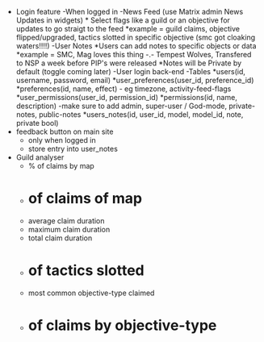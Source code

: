 - Login feature
	-When logged in
		-News Feed (use Matrix admin News Updates in widgets)
			* Select flags like a guild or an objective for updates to go straigt to the feed
				*example = guild claims, objective flipped/upgraded, tactics slotted in specific objective (smc got cloaking waters!!!!)
		-User Notes
			*Users can add notes to specific objects or data
				*example = SMC, Mag loves this thing -.-
							Tempest Wolves, Transfered to NSP a week before PIP's were released
			*Notes will be Private by default (toggle coming later)
	-User login back-end
		-Tables
			*users(id, username, password, email)
			*user_preferences(user_id, preference_id)
			*preferences(id, name, effect)
				- eg timezone, activity-feed-flags
			*user_permissions(user_id, permission_id)
			*permissions(id, name, description)
				-make sure to add admin, super-user / God-mode, private-notes, public-notes
			*users_notes(id, user_id, model, model_id, note, private bool)
- feedback button on main site
	- only when logged in
	- store entry into user_notes
- Guild analyser
	- % of claims by map
	- # of claims of map
	- average claim duration
	- maximum claim duration
	- total claim duration
	- # of tactics slotted
	- most common objective-type claimed
	- # of claims by objective-type

